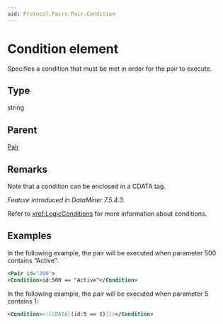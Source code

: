 ```yaml
---
uid: Protocol.Pairs.Pair.Condition
---
```


# Condition element

Specifies a condition that must be met in order for the pair to execute.

## Type

string

## Parent

[Pair](xref:Protocol.Pairs.Pair)

## Remarks

Note that a condition can be enclosed in a CDATA tag.

*Feature introduced in DataMiner 7.5.4.3.*

Refer to <xref:LogicConditions> for more information about conditions.

## Examples

In the following example, the pair will be executed when parameter 500 contains “Active”:

```xml
<Pair id="200">
<Condition>id:500 == "Active"</Condition>
```

In the following example, the pair will be executed when parameter 5 contains 1:

```xml
<Condition><![CDATA[(id:5 == 1)]]></Condition>
```
